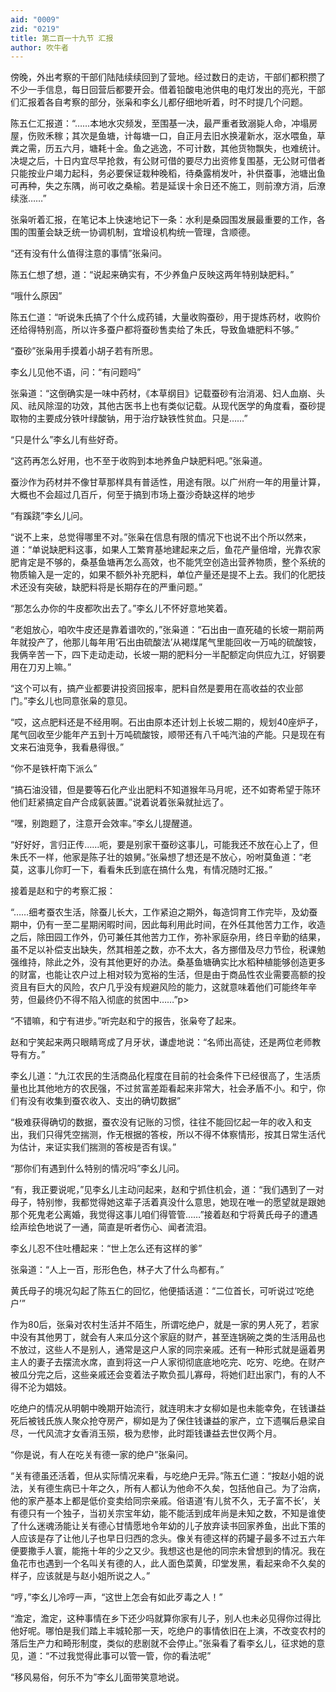 ```yaml
---
aid: "0009"
zid: "0219"
title: 第二百一十九节 汇报
author: 吹牛者
---
```


傍晚，外出考察的干部们陆陆续续回到了营地。经过数日的走访，干部们都积攒了不少一手信息，每日回营后都要开会。借着铅酸电池供电的电灯发出的亮光，干部们汇报着各自考察的部分，张枭和李幺儿都仔细地听着，时不时提几个问题。

陈五仁汇报道：“……本地水灾频发，至围基一决，最严重者致溺毙人命，冲塌房屋，伤败禾稼；其次是鱼塘，计每塘一口，自正月去旧水换灌新水，沤水喂鱼，草粪之需，历五六月，塘耗十金。鱼之逃逸，不可计数，其他货物飘失，也难统计。决堤之后，十日内宜尽早抢救，有公财可借的要尽力出资修复围基，无公财可借者只能按业户竭力起科，务必要保证栽种晚稻，待桑露梢发叶，补供蚕事，池塘出鱼可再种，失之东隅，尚可收之桑榆。若是延误十余日还不施工，则前潦方消，后潦续涨……”

张枭听着汇报，在笔记本上快速地记下一条：水利是桑园围发展最重要的工作，各围的围董会缺乏统一协调机制，宜增设机构统一管理，含顺德。

“还有没有什么值得注意的事情”张枭问。

陈五仁想了想，道：“说起来确实有，不少养鱼户反映这两年特别缺肥料。”

“哦什么原因”

陈五仁道：“听说朱氏搞了个什么成药铺，大量收购蚕砂，用于提炼药材，收购价还给得特别高，所以许多蚕户都将蚕砂售卖给了朱氏，导致鱼塘肥料不够。”

“蚕砂”张枭用手摸着小胡子若有所思。

李幺儿见他不语，问：“有问题吗”

张枭道：“这倒确实是一味中药材，《本草纲目》记载蚕砂有治消渴、妇人血崩、头风、祛风除湿的功效，其他古医书上也有类似记载。从现代医学的角度看，蚕砂提取物的主要成分铁叶绿酸钠，用于治疗缺铁性贫血。只是……”

“只是什么”李幺儿有些好奇。

“这药再怎么好用，也不至于收购到本地养鱼户缺肥料吧。”张枭道。

蚕沙作为药材并不像甘草那样具有普适性，用途有限。以广州府一年的用量计算，大概也不会超过几百斤，何至于搞到市场上蚕沙奇缺这样的地步

“有蹊跷”李幺儿问。

“说不上来，总觉得哪里不对。”张枭在信息有限的情况下也说不出个所以然来，道：“单说缺肥料这事，如果人工繁育基地建起来之后，鱼花产量倍增，光靠农家肥肯定是不够的，桑基鱼塘再怎么高效，也不能凭空创造出营养物质，整个系统的物质输入是一定的，如果不额外补充肥料，单位产量还是提不上去。我们的化肥技术还没有突破，缺肥料将是长期存在的严重问题。”

“那怎么办你的牛皮都吹出去了。”李幺儿不怀好意地笑着。

“老姐放心，咱吹牛皮还是靠着谱吹的，”张枭道：“石出由一直死磕的长坡一期前两年就投产了，他那儿每年用‘石出由硫酸法’从褐煤尾气里能回收一万吨的硫酸铵，我俩辛苦一下，四下走动走动，长坡一期的肥料分一半配额定向供应九江，好钢要用在刀刃上嘛。”

“这个可以有，搞产业都要讲投资回报率，肥料自然是要用在高收益的农业部门。”李幺儿也同意张枭的意见。

“哎，这点肥料还是不经用啊。石出由原本还计划上长坡二期的，规划40座炉子，尾气回收至少能年产五到十万吨硫酸铵，顺带还有八千吨汽油的产能。只是现在有文来石油竞争，我看悬得很。”

“你不是铁杆南下派么”

“搞石油没错，但是要等石化产业出肥料不知道猴年马月呢，还不如寄希望于陈环他们赶紧搞定自产合成氨装置。”说着说着张枭就扯远了。

“嘿，别跑题了，注意开会效率。”李幺儿提醒道。

“好好好，言归正传……呃，要是别家干蚕砂这事儿，可能我还不放在心上了，但朱氏不一样，他家是陈子壮的娘舅。”张枭想了想还是不放心，吩咐莫鱼道：“老莫，这事儿你盯一下，看看朱氏到底在搞什么鬼，有情况随时汇报。”

接着是赵和宁的考察汇报：

“……细考蚕农生活，除蚕儿长大，工作紧迫之期外，每造饲育工作完毕，及幼蚕期中，仍有一至二星期闲暇时间，因此每利用此时间，在外任其他苦力工作，收造之后，除田园工作外，仍可兼任其他苦力工作，弥补家庭杂用，终日辛勤的结果，虽不足以补偿支出缺失，然其相差之数，亦不太大，各方挪借及尽力节俭，税课勉强维持，除此之外，没有其他更好的办法。桑基鱼塘确实比水稻种植能够创造更多的财富，也能让农户过上相对较为宽裕的生活，但是由于商品性农业需要高额的投资且有巨大的风险，农户几乎没有规避风险的能力，这就意味着他们可能终年辛劳，但最终仍不得不陷入彻底的贫困中……”p>



“不错嘛，和宁有进步。”听完赵和宁的报告，张枭夸了起来。

赵和宁笑起来两只眼睛弯成了月牙状，谦虚地说：“名师出高徒，还是两位老师教导有方。”

李幺儿道：“九江农民的生活商品化程度在目前的社会条件下已经很高了，生活质量也比其他地方的农民强，不过贫富差距看起来非常大，社会矛盾不小。和宁，你们有没有收集到蚕农收入、支出的确切数据”

“极难获得确切的数据，蚕农没有记账的习惯，往往不能回忆起一年的收入和支出，我们只得凭空揣测，作无根据的答桉，所以不得不体察情形，按其日常生活代为估计，来证实我们揣测的答桉是否有误。”

“那你们有遇到什么特别的情况吗”李幺儿问。

“有，我正要说呢，”见李幺儿主动问起来，赵和宁抓住机会，道：“我们遇到了一对母子，特别惨，我都觉得她这辈子活着真没什么意思，她现在唯一的愿望就是跟她那个死鬼老公离婚，我觉得这事儿咱们得管管……”接着赵和宁将黄氏母子的遭遇绘声绘色地说了一通，简直是听者伤心、闻者流泪。

李幺儿忍不住吐槽起来：“世上怎么还有这样的爹”

张枭道：“人上一百，形形色色，林子大了什么鸟都有。”

黄氏母子的境况勾起了陈五仁的回忆，他便插话道：“二位首长，可听说过‘吃绝户’”

作为80后，张枭对农村生活并不陌生，所谓吃绝户，就是一家的男人死了，若家中没有其他男丁，就会有人来瓜分这个家庭的财产，甚至连锅碗之类的生活用品也不放过，这些人不是别人，通常是这户人家的同宗亲戚。还有一种形式就是逼着男主人的妻子去摆流水席，直到将这一户人家彻彻底底地吃完、吃穷、吃绝。在财产被瓜分完之后，这些亲戚还会变着法子欺负孤儿寡母，将她们赶出家门，有的人不得不沦为娼妓。

吃绝户的情况从明朝中晚期开始流行，就连明末才女柳如是也未能幸免，在钱谦益死后被钱氏族人聚众抢夺房产，柳如是为了保住钱谦益的家产，立下遗嘱后悬梁自尽，一代风流才女香消玉殒，极为悲惨，此时距钱谦益去世仅两个月。

“你是说，有人在吃关有德一家的绝户”张枭问。

“关有德虽还活着，但从实际情况来看，与吃绝户无异。”陈五仁道：“按赵小姐的说法，关有德生病已十年之久，所有人都认为他命不久矣，包括他自己。为了治病，他的家产基本上都是低价变卖给同宗亲戚。俗语道‘有儿贫不久，无子富不长’，关有德只有一个独子，当初关宗宝年幼，能不能活到成年尚是未知之数，不知是谁使了什么迷魂汤能让关有德心甘情愿地令年幼的儿子放弃读书回家养鱼，出此下策的人应该是存了让他儿子也早日归西的念头。像关有德这样的药罐子最多不过五六年便要撒手人寰，能拖十年的少之又少。我想这也是他的同宗未曾想到的情况。我在鱼花市也遇到一个名叫关有德的人，此人面色菜黄，印堂发黑，看起来命不久矣的样子，应该就是与赵小姐所说之人。”

“哼，”李幺儿冷哼一声，“这世上怎会有如此歹毒之人！”

“澹定，澹定，这种事情在乡下还少吗就算你家有儿子，别人也未必见得你过得比他好呢。哪怕是我们踏上丰城轮那一天，吃绝户的事情依旧在上演，不改变农村的落后生产力和畸形制度，类似的悲剧就不会停止。”张枭看了看李幺儿，征求她的意见，道：“不过我觉得此事可以管一管，你的看法呢”

“移风易俗，何乐不为”李幺儿面带笑意地说。

